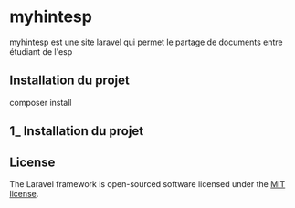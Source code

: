 <h1>myhintesp</h1>
<a></a>

<p> myhintesp est une site laravel qui permet le partage de documents entre étudiant de l'esp </p>

<h2> Installation du projet</h2>
<p>composer install</p>

<h2>1_ Installation du projet</h2>


## License

The Laravel framework is open-sourced software licensed under the [MIT license](https://opensource.org/licenses/MIT).
